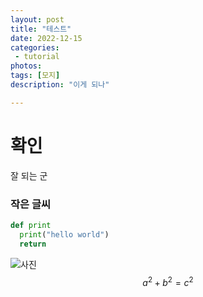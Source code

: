 ```yaml
---
layout: post
title: "테스트"
date: 2022-12-15
categories:
 - tutorial
photos:
tags: [모지]
description: "이게 되나"

---
```


# 확인
잘 되는 군
### 작은 글씨

```python
def print
  print("hello world")
  return
```

![사진](https://s3.us-west-2.amazonaws.com/secure.notion-static.com/becd6e82-4a70-4ef5-a646-06f7ede45038/NLP_%E1%84%8B%E1%85%B5%E1%84%85%E1%85%A9%E1%86%AB_%2878%E1%84%80%E1%85%A1%E1%86%BC%29_Transformer-01.jpg?X-Amz-Algorithm=AWS4-HMAC-SHA256&X-Amz-Content-Sha256=UNSIGNED-PAYLOAD&X-Amz-Credential=AKIAT73L2G45EIPT3X45%2F20221216%2Fus-west-2%2Fs3%2Faws4_request&X-Amz-Date=20221216T085333Z&X-Amz-Expires=86400&X-Amz-Signature=3250a8e2a95c9e6ebb81a69a697e2a51ad03a64cc258bea5cd7644cbc553f73e&X-Amz-SignedHeaders=host&response-content-disposition=filename%3D%22%255BNLP%2520%25E1%2584%258B%25E1%2585%25B5%25E1%2584%2585%25E1%2585%25A9%25E1%2586%25AB%255D%2520%287%252C8%25E1%2584%2580%25E1%2585%25A1%25E1%2586%25BC%29%2520Transformer-01.jpg%22&x-id=GetObject)
$$a^2 + b^2 = c^2$$